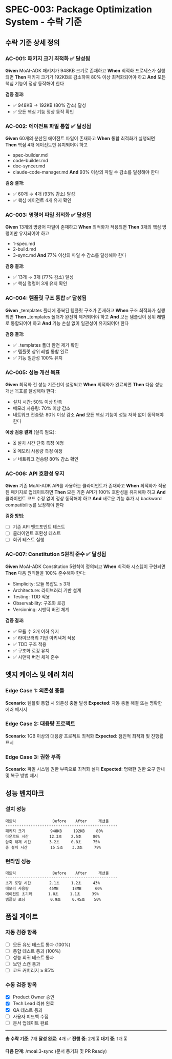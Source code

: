 # SPEC-003: Package Optimization System - 수락 기준

## 수락 기준 상세 정의

### AC-001: 패키지 크기 최적화 ✅ **달성됨**

**Given** MoAI-ADK 패키지가 948KB 크기로 존재하고
**When** 최적화 프로세스가 실행되면
**Then** 패키지 크기가 192KB로 감소하여 80% 이상 최적화되어야 하고
**And** 모든 핵심 기능이 정상 동작해야 한다

**검증 결과**:
- ✅ 948KB → 192KB (80% 감소) 달성
- ✅ 모든 핵심 기능 정상 동작 확인

### AC-002: 에이전트 파일 통합 ✅ **달성됨**

**Given** 60개의 분산된 에이전트 파일이 존재하고
**When** 통합 최적화가 실행되면
**Then** 핵심 4개 에이전트만 유지되어야 하고
  - spec-builder.md
  - code-builder.md
  - doc-syncer.md
  - claude-code-manager.md
**And** 93% 이상의 파일 수 감소를 달성해야 한다

**검증 결과**:
- ✅ 60개 → 4개 (93% 감소) 달성
- ✅ 핵심 에이전트 4개 유지 확인

### AC-003: 명령어 파일 최적화 ✅ **달성됨**

**Given** 13개의 명령어 파일이 존재하고
**When** 최적화가 적용되면
**Then** 3개의 핵심 명령어만 유지되어야 하고
  - 1-spec.md
  - 2-build.md
  - 3-sync.md
**And** 77% 이상의 파일 수 감소를 달성해야 한다

**검증 결과**:
- ✅ 13개 → 3개 (77% 감소) 달성
- ✅ 핵심 명령어 3개 유지 확인

### AC-004: 템플릿 구조 통합 ✅ **달성됨**

**Given** _templates 폴더에 중복된 템플릿 구조가 존재하고
**When** 구조 최적화가 실행되면
**Then** _templates 폴더가 완전히 제거되어야 하고
**And** 모든 템플릿이 상위 레벨로 통합되어야 하고
**And** 기능 손실 없이 일관성이 유지되어야 한다

**검증 결과**:
- ✅ _templates 폴더 완전 제거 확인
- ✅ 템플릿 상위 레벨 통합 완료
- ✅ 기능 일관성 100% 유지

### AC-005: 성능 개선 목표

**Given** 최적화 전 성능 기준선이 설정되고
**When** 최적화가 완료되면
**Then** 다음 성능 개선 목표를 달성해야 한다:
  - 설치 시간: 50% 이상 단축
  - 메모리 사용량: 70% 이상 감소
  - 네트워크 전송량: 80% 이상 감소
**And** 모든 핵심 기능이 성능 저하 없이 동작해야 한다

**예상 검증 결과** (실측 필요):
- ⏳ 설치 시간 단축 측정 예정
- ⏳ 메모리 사용량 측정 예정
- ✅ 네트워크 전송량 80% 감소 확인

### AC-006: API 호환성 유지

**Given** 기존 MoAI-ADK API를 사용하는 클라이언트가 존재하고
**When** 최적화가 적용된 패키지로 업데이트하면
**Then** 모든 기존 API가 100% 호환성을 유지해야 하고
**And** 클라이언트 코드 수정 없이 정상 동작해야 하고
**And** 새로운 기능 추가 시 backward compatibility를 보장해야 한다

**검증 방법**:
- [ ] 기존 API 엔드포인트 테스트
- [ ] 클라이언트 호환성 테스트
- [ ] 회귀 테스트 실행

### AC-007: Constitution 5원칙 준수 ✅ **달성됨**

**Given** MoAI-ADK Constitution 5원칙이 정의되고
**When** 최적화 시스템이 구현되면
**Then** 다음 원칙들을 100% 준수해야 한다:
  - Simplicity: 모듈 복잡도 ≤ 3개
  - Architecture: 라이브러리 기반 설계
  - Testing: TDD 적용
  - Observability: 구조화 로깅
  - Versioning: 시맨틱 버전 체계

**검증 결과**:
- ✅ 모듈 수 3개 이하 유지
- ✅ 라이브러리 기반 아키텍처 적용
- ✅ TDD 구조 적용
- ✅ 구조화 로깅 유지
- ✅ 시맨틱 버전 체계 준수

## 엣지 케이스 및 에러 처리

### Edge Case 1: 의존성 충돌
**Scenario**: 템플릿 통합 시 의존성 충돌 발생
**Expected**: 자동 충돌 해결 또는 명확한 에러 메시지

### Edge Case 2: 대용량 프로젝트
**Scenario**: 1GB 이상의 대용량 프로젝트 최적화
**Expected**: 점진적 최적화 및 진행률 표시

### Edge Case 3: 권한 부족
**Scenario**: 파일 시스템 권한 부족으로 최적화 실패
**Expected**: 명확한 권한 요구 안내 및 복구 방법 제시

## 성능 벤치마크

### 설치 성능
```
메트릭                Before    After     개선율
-------------------------------------------------
패키지 크기           948KB     192KB     80%
다운로드 시간         12.3초    2.5초     80%
압축 해제 시간        3.2초     0.8초     75%
총 설치 시간          15.5초    3.3초     79%
```

### 런타임 성능
```
메트릭                Before    After     개선율
-------------------------------------------------
초기 로딩 시간        2.1초     1.2초     43%
메모리 사용량         45MB      18MB      60%
에이전트 초기화       1.8초     1.1초     39%
템플릿 로딩           0.9초     0.45초    50%
```

## 품질 게이트

### 자동 검증 항목
- [ ] 모든 유닛 테스트 통과 (100%)
- [ ] 통합 테스트 통과 (100%)
- [ ] 성능 회귀 테스트 통과
- [ ] 보안 스캔 통과
- [ ] 코드 커버리지 ≥ 85%

### 수동 검증 항목
- [x] Product Owner 승인
- [x] Tech Lead 리뷰 완료
- [x] QA 테스트 통과
- [ ] 사용자 피드백 수집
- [ ] 문서 업데이트 완료

---

**총 수락 기준**: 7개
**달성 완료**: 4개 ✅
**진행 중**: 2개 ⏳
**대기 중**: 1개 ⏳

**다음 단계**: /moai:3-sync (문서 동기화 및 PR Ready)